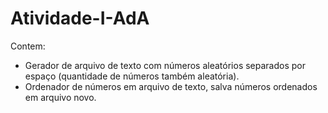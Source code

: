 # Atividade-I-AdA
Contem:
- Gerador de arquivo de texto com números aleatórios separados por espaço (quantidade de números também aleatória).
- Ordenador de números em arquivo de texto, salva números ordenados em arquivo novo.
